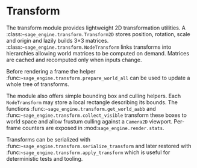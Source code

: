 # Transform

The transform module provides lightweight 2D transformation utilities.  A
:class:`~sage_engine.transform.Transform2D` stores position, rotation, scale and
origin and lazily builds 3×3 matrices.  :class:`~sage_engine.transform.NodeTransform`
links transforms into hierarchies allowing world matrices to be computed on
demand.  Matrices are cached and recomputed only when inputs change.

Before rendering a frame the helper :func:`~sage_engine.transform.prepare_world_all`
can be used to update a whole tree of transforms.

The module also offers simple bounding box and culling helpers.  Each
``NodeTransform`` may store a local rectangle describing its bounds.  The
functions :func:`~sage_engine.transform.get_world_aabb` and
:func:`~sage_engine.transform.collect_visible` transform these boxes to world
space and allow frustum culling against a ``Camera2D`` viewport.  Per-frame
counters are exposed in :mod:`sage_engine.render.stats`.

Transforms can be serialized with
:func:`~sage_engine.transform.serialize_transform` and later restored with
:func:`~sage_engine.transform.apply_transform` which is useful for deterministic
tests and tooling.
